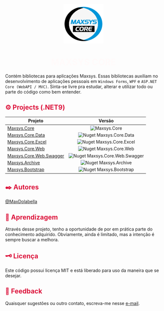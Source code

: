 <div align="center">
<img src="src/Maxsys.Core/_PackageAssets/logo.png"alt="drawing" width="128" />
<h1>MAXSYS CORE</h1>
</div>

Contém bibliotecas para aplicações Maxsys.
Essas bibliotecas auxiliam no desenvolvimento de aplicações pessoais em `Windows Forms`, `WPF` e `ASP.NET Core (WebAPI / MVC)`. Sinta-se livre pra estudar, alterar e utilizar todo ou parte do código como bem entender.

## :gear: Projects (.NET9)

| Projeto                                                                           | Versão                                                                                    |
|-----------------------------------------------------------------------------------|:-----------------------------------------------------------------------------------------:|
| [Maxsys.Core](https://www.nuget.org/packages/Maxsys.Core)                         | ![Maxsys.Core](https://img.shields.io/nuget/v/Maxsys.Core)                                |
| [Maxsys.Core.Data](https://www.nuget.org/packages/Maxsys.Core.Data)               | ![Nuget Maxsys.Core.Data](https://img.shields.io/nuget/v/Maxsys.Core.Data)                |
| [Maxsys.Core.Excel](https://www.nuget.org/packages/Maxsys.Core.Excel)             | ![Nuget Maxsys.Core.Excel](https://img.shields.io/nuget/v/Maxsys.Core.Excel)              |
| [Maxsys.Core.Web](https://www.nuget.org/packages/Maxsys.Core.Web)                 | ![Nuget Maxsys.Core.Web](https://img.shields.io/nuget/v/Maxsys.Core.Web)                  |
| [Maxsys.Core.Web.Swagger](https://www.nuget.org/packages/Maxsys.Core.Web.Swagger) | ![Nuget Maxsys.Core.Web.Swagger](https://img.shields.io/nuget/v/Maxsys.Core.Web.Swagger)  |
| [Maxsys.Archive](https://www.nuget.org/packages/Maxsys.Archive)                   | ![Nuget Maxsys.Archive](https://img.shields.io/nuget/v/Maxsys.Archive)                |
| [Maxsys.Bootstrap](https://www.nuget.org/packages/Maxsys.Bootstrap)               | ![Nuget Maxsys.Bootstrap](https://img.shields.io/nuget/v/Maxsys.Bootstrap)                |


## :black_nib: Autores
[@MaxDolabella](https://www.github.com/MaxDolabella)

## :monocle_face: Aprendizagem
Através desse projeto, tenho a oportunidade de por em prática parte do conhecimento adquirido. Obviamente, ainda é limitado, mas a intenção é sempre buscar a melhora.

## :old_key: Licença
Este código possui licença MIT e está liberado para uso da maneira que se desejar.
  
## :email: Feedback
Quaisquer sugestões ou outro contato, escreva-me nesse [e-mail](mailto:maxsystech@outlook.com?subject=Github%20contact).

<!-- 
    hs50
    https://github.com/ikatyang/emoji-cheat-sheet)
-->

<style>
  .warning { color: DarkGoldenRod; }
  h1 { color: Snow; }
  h2 { color: Crimson; }
  h3 { color: SteelBlue; }
  h4 { color: SeaGreen; }
</style>